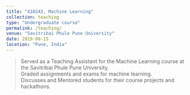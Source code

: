 ```yaml
---
title: "410242, Machine Learning"
collection: teaching
type: "Undergraduate course"
permalink: /teaching/
venue: "Savitribai Phule Pune University"
date: 2019-08-15
location: "Pune, India"
---
```


>Served as a Teaching Assistant for the Machine Learning course at the Savitribai Phule Pune University.  
>Graded assignments and exams for machine learning.  
>Discusses and Mentored students for their course projects and hackathons. 
